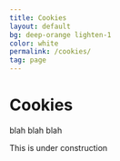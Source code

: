 ```yaml
---
title: Cookies
layout: default
bg: deep-orange lighten-1
color: white
permalink: /cookies/
tag: page
---
```


# Cookies

blah blah blah

This is under construction
